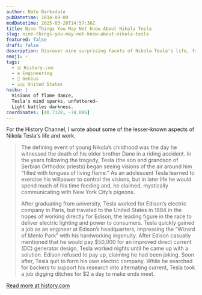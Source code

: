 ```yaml
---
author: Nate Barksdale
pubDatetime: 2014-09-09
modDatetime: 2025-03-20T14:57:36Z
title: Nine Things You May Not Know About Nikola Tesla
slug: nine-things-you-may-not-know-about-nikola-tesla
featured: false
draft: false
description: Discover nine surprising facets of Nikola Tesla's life, from mystical visions to fierce conflicts with Edison.
emoji: ⚡
tags:
  - 🇭 History.com
  - ⚙️ Engineering
  - 🧠 Genius
  - 🇺🇸 United States
haiku: |
  Visions of flame dance,  
  Tesla's mind sparks, unfettered—  
  Light battles darkness.
coordinates: [40.7128, -74.006]
---
```


For the History Channel, I wrote about some of the lesser-known aspects of Nikola Tesla's life and work.

> The defining event of young Nikola’s childhood was the day he witnessed the death of his older brother Dane in a riding accident. In the years following the tragedy, Tesla (the son and grandson of Serbian Orthodox priests) began seeing visions of the air around him “filled with tongues of living flame.” As an adolescent Tesla learned to exercise his willpower to control the visions, but in later life he would spend much of his time feeding and, he claimed, mystically communicating with New York City’s pigeons.
>
> After graduating from university, Tesla worked for Edison’s electric company in Paris, but traveled to the United States in 1884 in the hopes of working directly for Edison, the leading figure in the race to deliver electric lighting and power to consumers. Tesla quickly gained a job as an engineer at Edison’s headquarters, impressing the “Wizard of Menlo Park” with his hardworking ingenuity. After Edison casually mentioned that he would pay $50,000 for an improved direct current (DC) generator design, Tesla worked nights until he came up with a solution. Edison refused to pay up, claiming he had been joking. Soon after, Tesla quit to form his own electric company. While he searched for backers to support his research into alternating current, Tesla took a job digging ditches for $2 a day to make ends meet.

[Read more at history.com](https://www.history.com/news/9-things-you-may-not-know-about-nikola-tesla)
